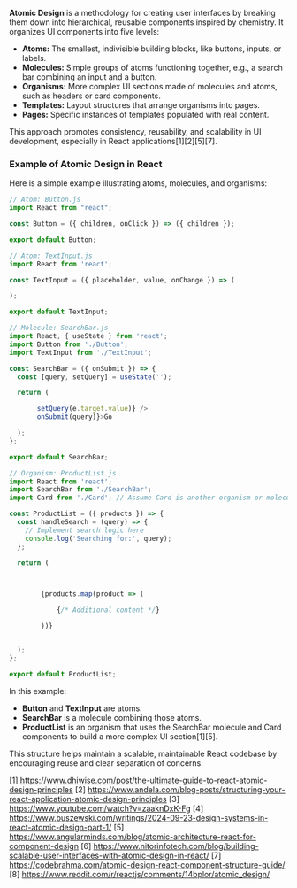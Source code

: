 **Atomic Design** is a methodology for creating user interfaces by breaking them down into hierarchical, reusable components
inspired by chemistry. It organizes UI components into five levels:

- **Atoms:** The smallest, indivisible building blocks, like buttons, inputs, or labels.
- **Molecules:** Simple groups of atoms functioning together, e.g., a search bar combining an input and a button.
- **Organisms:** More complex UI sections made of molecules and atoms, such as headers or card components.
- **Templates:** Layout structures that arrange organisms into pages.
- **Pages:** Specific instances of templates populated with real content.

This approach promotes consistency, reusability, and scalability in UI development, especially in React
applications[1][2][5][7].

### Example of Atomic Design in React

Here is a simple example illustrating atoms, molecules, and organisms:

```jsx
// Atom: Button.js
import React from "react";

const Button = ({ children, onClick }) => ({ children });

export default Button;
```

```jsx
// Atom: TextInput.js
import React from 'react';

const TextInput = ({ placeholder, value, onChange }) => (

);

export default TextInput;
```

```jsx
// Molecule: SearchBar.js
import React, { useState } from 'react';
import Button from './Button';
import TextInput from './TextInput';

const SearchBar = ({ onSubmit }) => {
  const [query, setQuery] = useState('');

  return (

       setQuery(e.target.value)} />
       onSubmit(query)}>Go

  );
};

export default SearchBar;
```

```jsx
// Organism: ProductList.js
import React from 'react';
import SearchBar from './SearchBar';
import Card from './Card'; // Assume Card is another organism or molecule

const ProductList = ({ products }) => {
  const handleSearch = (query) => {
    // Implement search logic here
    console.log('Searching for:', query);
  };

  return (



        {products.map(product => (

            {/* Additional content */}

        ))}


  );
};

export default ProductList;
```

In this example:

- **Button** and **TextInput** are atoms.
- **SearchBar** is a molecule combining those atoms.
- **ProductList** is an organism that uses the SearchBar molecule and Card components to build a more complex UI
  section[1][5].

This structure helps maintain a scalable, maintainable React codebase by encouraging reuse and clear separation of concerns.

[1] https://www.dhiwise.com/post/the-ultimate-guide-to-react-atomic-design-principles [2]
https://www.andela.com/blog-posts/structuring-your-react-application-atomic-design-principles [3]
https://www.youtube.com/watch?v=zaaknDxK-Fg [4]
https://www.buszewski.com/writings/2024-09-23-design-systems-in-react-atomic-design-part-1/ [5]
https://www.angularminds.com/blog/atomic-architecture-react-for-component-design [6]
https://www.nitorinfotech.com/blog/building-scalable-user-interfaces-with-atomic-design-in-react/ [7]
https://codebrahma.com/atomic-design-react-component-structure-guide/ [8]
https://www.reddit.com/r/reactjs/comments/14bplor/atomic_design/
